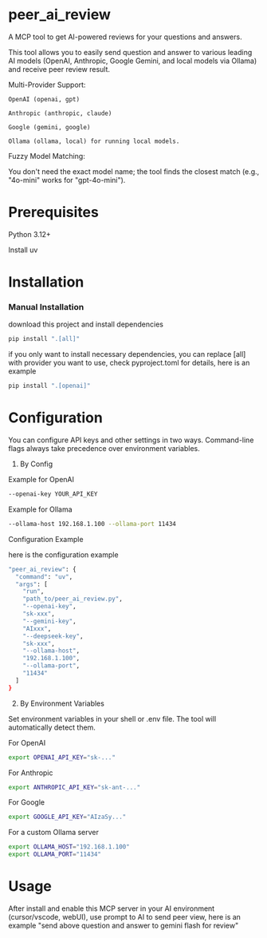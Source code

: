 # peer_ai_review

A MCP tool to get AI-powered reviews for your questions and answers.

This tool allows you to easily send question and answer to various leading AI models (OpenAI, Anthropic, Google Gemini, and local models via Ollama) and receive peer review result.

Multi-Provider Support:

    OpenAI (openai, gpt)

    Anthropic (anthropic, claude)
    
    Google (gemini, google)
    
    Ollama (ollama, local) for running local models.

Fuzzy Model Matching:

You don't need the exact model name; the tool finds the closest match (e.g., "4o-mini" works for "gpt-4o-mini").

# Prerequisites

Python 3.12+

Install uv

# Installation

### Manual Installation
download this project and install dependencies

```bash
pip install ".[all]"
```

if you only want to install necessary dependencies, you can replace [all] with provider you want to use, check pyproject.toml for details, here is an example

```bash
pip install ".[openai]"
```

# Configuration

You can configure API keys and other settings in two ways. Command-line flags always take precedence over environment variables.

1. By Config

Example for OpenAI

```bash
--openai-key YOUR_API_KEY
```

Example for Ollama

```bash
--ollama-host 192.168.1.100 --ollama-port 11434
```

Configuration Example

here is the configuration example
```bash
"peer_ai_review": {
  "command": "uv",
  "args": [
    "run",
    "path_to/peer_ai_review.py",
    "--openai-key",
    "sk-xxx",
    "--gemini-key",
    "AIxxx",
    "--deepseek-key",
    "sk-xxx",
    "--ollama-host",
    "192.168.1.100",
    "--ollama-port",
    "11434"
  ]
}
```

2. By Environment Variables

Set environment variables in your shell or .env file. The tool will automatically detect them.

For OpenAI

```bash
export OPENAI_API_KEY="sk-..."
```

For Anthropic

```bash
export ANTHROPIC_API_KEY="sk-ant-..."
```

For Google

```bash
export GOOGLE_API_KEY="AIzaSy..."
```

For a custom Ollama server

```bash
export OLLAMA_HOST="192.168.1.100"
export OLLAMA_PORT="11434"
```



# Usage
After install and enable this MCP server in your AI environment (cursor/vscode, webUI), use prompt to AI to send peer view, here is an example "send above question and answer to gemini flash for review"
